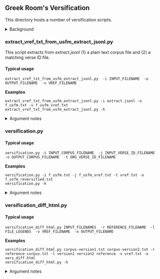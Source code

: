 ## Greek Room's Versification

This directory hosts a number of versification scripts.
<details>
<summary>Background</summary>

There are multiple schemas to identify Bible verses.
For example, *"The Lord is my shepherd, I shall not want."* is identified as **PSA 23:1** in many Bibles,
but as **PSA 23:2** in the *original* schema (which uses PSA 23:1 for the descriptive title *"A psalm of David."*).

These are the most common schemas:
* Original Hebrew/Greek ('org')
* English, mainly Protestant ('eng')
* Russian Synodal Canonical, mainly Russian Protestant ('rsc')
* Russian Orthodox ('rso')
* Vulgate, mainly Catholic ('vul')
* Septuagint, mainly Orthodox ('lxx')

In order to compare and align Bible verses across different translation, many tools normalize the versification to *original* ('org'),
including, for example, the [eBible Corpus](https://github.com/BibleNLP/ebible). This process is called **reversification**.

These versification tools support such reversification. They also provide back-versification.
</details>

### extract_vref_txt_from_usfm_extract_jsonl.py

This script extracts from *extract.jsonl* (1) a plain text corpus file and (2) a matching verse ID file.

#### Typical usage
```
extract_vref_txt_from_usfm_extract_jsonl.py  -i INPUT_FILENAME  -o OUTPUT_FILENAME  -v VREF_FILENAME
```

**Examples**
```
extract_vref_txt_from_usfm_extract_jsonl.py -i extract.jsonl -o f_usfm.txt -v f_usfm_vref.txt
extract_vref_txt_from_usfm_extract_jsonl.py -h
```

<details>
<summary>Argument notes</summary>

* *extract.jsonl* (input) is the file produced by script [usfm_check.py](https://github.com/BibleNLP/greek-room/edit/main/greekroom/greekroom/usfm/README.md).
* *f_usfm.txt* (output) is the Bible corpus in plain text, one verse per line.
* *f_usfm_vref.txt* (output) is a companion file of verse IDs, matching *f_usfm.txt* line by line.
</details>

### versification.py

#### Typical usage
```
versification.py -i INPUT_CORPUS_FILENAME  -j INPUT_VERSE_ID_FILENAME  -o OUTPUT_CORPUS_FILENAME  -t ORG_VERSE_ID_FILENAME
```

**Examples**
```
versification.py -i f_usfm.txt -j f_usfm_vref.txt -t vref.txt -o f_usfm_reversified.txt
versification.py -h
```

<details>
<summary>Argument notes</summary>

* *f_usfm.txt* (input) is the Bible corpus file produced by script *extract_vref_txt_from_usfm_extract_jsonl.py* (or by some other script)
* *f_usfm_vref.txt* (input) is the verse ID file produced by script *extract_vref_txt_from_usfm_extract_jsonl.py* (or by some other script)
* *vref.txt* (input) is the target verse ID order that the output file *f_usfm_reversified.txt* should be in (standard *vref.txt* file available at [data/vref.txt](data/vref.txt))
* *f_usfm_reversified.txt* (output) is the reversified Bible corpus (typically following the 'org' schema) matching *vref.txt* line by line.
</details>


### versification_diff_html.py

#### Typical usage
```
versification_diff_html.py INPUT_FILENAMES  -r REFERENCE_FILENAME  -l FILE_LEGENDS  -v VREF_FILENAME  -o OUTPUT_FILENAME
```

**Examples**
```
versification_diff_html.py corpus-version1.txt corpus-version2.txt -r reference-corpus.txt -l version1 version2 reference -v vref.txt -o vers_diff.html
versification_diff_html.py -h
```

<details>
<summary>Argument notes</summary>

* *corpus-version1.txt* (input) is one version of a reversification.
* *corpus-version2.txt* (input) is another version of a reversification.
* *reference-corpus* (input) is a reference corpus.
* *version1, version2, reference* (input) are the *legends* (table head titles).
* *vref.txt* (input) is a file with the verse IDs, same number of lines as the corpus files.
* *vers_diff.html* (output) is the visualized difference between the 2 versification versions.
</details>
